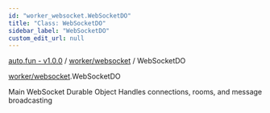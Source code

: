 ```yaml
---
id: "worker_websocket.WebSocketDO"
title: "Class: WebSocketDO"
sidebar_label: "WebSocketDO"
custom_edit_url: null
---
```


[auto.fun - v1.0.0](../) / [worker/websocket](../modules/worker_websocket.md) / WebSocketDO

[worker/websocket](../modules/worker_websocket.md).WebSocketDO

Main WebSocket Durable Object
Handles connections, rooms, and message broadcasting
